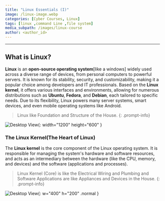 ```yaml
---
title: "Linux Essentials (I)"
image: /linux-image.webp
categories: [Cyber Courses, Linux]
tags: [linux ,command Line ,file system]
media_subpath: /images/linux-course
author: <author_id>
---
```

----

## **What is Linux?**

**Linux** is an **open-source operating system**[like a windows] widely used across a diverse range of devices, from personal computers to powerful servers. It is known for its stability, security, and customizability, making it a popular choice among developers and IT professionals. Based on the **Linux kernel**, it offers various interfaces and environments, allowing for numerous distributions such as **Ubuntu**, **Fedora**, and **Debian**, each tailored to specific needs. Due to its flexibility, Linux powers many server systems, smart devices, and even mobile operating systems like Android. 

>Linux like Foundation and Structure of the House.
{: .prompt-info}
 
![Desktop View](/structure-fondation-analogy.webp){: width="1200" height="600" }

### **The Linux Kernel(The Heart of Linux)**

The **Linux kernel** is the core component of the Linux operating system. It is responsible for managing the system's hardware and software resources, and acts as an intermediary between the hardware (like the CPU, memory, and devices) and the software (applications and processes).

>Linux Kernel (Core) is like the Electrical Wiring and Plumbing and Software Applications are like Appliances and Devices in the House.
{: .prompt-info}

![Desktop View](/kernel-layout.png){: w="400" h="200" .normal }